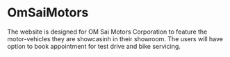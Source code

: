 # OmSaiMotors
The website is designed for OM Sai Motors Corporation to feature the motor-vehicles they are showcasinh in their showroom. The users will have option to book appointment for test drive and bike servicing.
